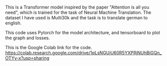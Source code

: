 This is a Transformer model inspired by the paper "Attention is all you need", which is trained for the task of Neural Machine Translation. The dataset I have used is Multi30k and the task is to translate german to english. 

This code uses Pytorch for the model architecture, and tensorboard to plot the graph and losses.

This is the Google Colab link for the code. 
https://colab.research.google.com/drive/1pLsNGUjU60R5YXPRjNUhBiGQn_OTYy-x?usp=sharing
